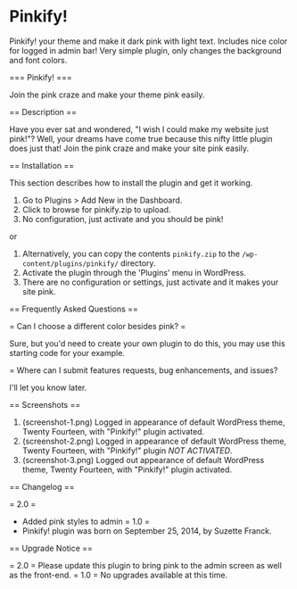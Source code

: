Pinkify!
=======

Pinkify! your theme and make it dark pink with light text. Includes nice color for logged in admin bar! Very simple plugin, only changes the background and font colors.


=== Pinkify! ===

Join the pink craze and make your theme pink easily.

== Description ==

Have you ever sat and wondered, "I wish I could make my website just pink!"? Well, your dreams have come true because this nifty little plugin does just that! Join the pink craze and make your site pink easily. 

== Installation ==

This section describes how to install the plugin and get it working.

1. Go to Plugins > Add New in the Dashboard.
2. Click to browse for pinkify.zip to upload.
3. No configuration, just activate and you should be pink!

or

1. Alternatively, you can copy the contents `pinkify.zip` to the `/wp-content/plugins/pinkify/` directory.
2. Activate the plugin through the 'Plugins' menu in WordPress.
3. There are no configuration or settings, just activate and it makes your site pink.

== Frequently Asked Questions ==

= Can I choose a different color besides pink? =

Sure, but you'd need to create your own plugin to do this, you may use this starting code for your example. 

= Where can I submit features requests, bug enhancements, and issues?

I'll let you know later.

== Screenshots ==

1. (screenshot-1.png) Logged in appearance of default WordPress theme, Twenty Fourteen, with "Pinkify!" plugin activated. 
2. (screenshot-2.png) Logged in appearance of default WordPress theme, Twenty Fourteen, with "Pinkify!" plugin *NOT ACTIVATED*.
3. (screenshot-3.png) Logged out appearance of default WordPress theme, Twenty Fourteen, with "Pinkify!" plugin activated. 

== Changelog ==

= 2.0 =
* Added pink styles to admin
= 1.0 =
* Pinkify! plugin was born on September 25, 2014, by Suzette Franck.


== Upgrade Notice ==

= 2.0 =
Please update this plugin to bring pink to the admin screen as well as the front-end.
= 1.0 =
No upgrades available at this time.




